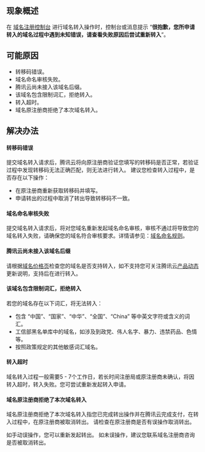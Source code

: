 ## 现象概述
在 [域名注册控制台](https://console.cloud.tencent.com/domain/mydomain) 进行域名转入操作时，控制台或消息提示 “**很抱歉，您所申请转入的域名过程中遇到未知错误，请查看失败原因后尝试重新转入**”。

## 可能原因
- 转移码错误。
- 域名命名审核失败。
- 腾讯云尚未接入该域名后缀。
- 该域名包含限制词汇，拒绝转入。
- 转入超时。
- 域名原注册商拒绝了本次域名转入。


## 解决办法
#### 转移码错误
提交域名转入请求后，腾讯云将向原注册商验证您填写的转移码是否正常，若验证过程中发现转移码无法正确匹配，则无法进行转入。
建议您检查转入过程中，是否存在以下操作：
- 在原注册商重新获取转移码并填写。
- 申请转出的过程中取消了转出导致转移码不一致。

#### 域名命名审核失败
提交域名转入请求后，将对您域名重新发起域名命名审核，审核不通过将导致您的域名转入失败，请确保您的域名符合审核要求。详情请参见：[域名命名规则](https://cloud.tencent.com/document/product/242/41245)。


#### 腾讯云尚未接入该域名后缀
请根据[域名价格页](https://buy.cloud.tencent.com/domain/price?type=tran)检查您的域名是否支持转入，如不支持您可关注腾讯云[产品动态](https://cloud.tencent.com/document/product/242/42121)更新说明，支持后在进行转入。

#### 该域名包含限制词汇，拒绝转入
若您的域名存在以下词汇，将无法转入：
- 包含 “中国”、“国家”、“中华”、“全国”、“China” 等中英文字符或含义的词汇。
- 工信部黑名单库中的域名，如涉及到政党、伟人名字、暴力、违禁药品、色情等。
- 按照政策规定的其他敏感词汇域名。

#### 转入超时
域名转入过程一般需要5 - 7个工作日，若长时间注册局或原注册商未确认，将因转入超时，转入失败。您可尝试重新发起转入申请。

#### 域名原注册商拒绝了本次域名转入
域名原注册商拒绝了本次域名转入指您已完成转出操作并在腾讯云完成支付，在转入过程中，在原注册商被取消转出。
请检查在原注册商是否有误操作取消转出。

如手动误操作，您可以重新发起转出。
如未误操作，建议您联系域名注册商咨询是否被取消转出。















